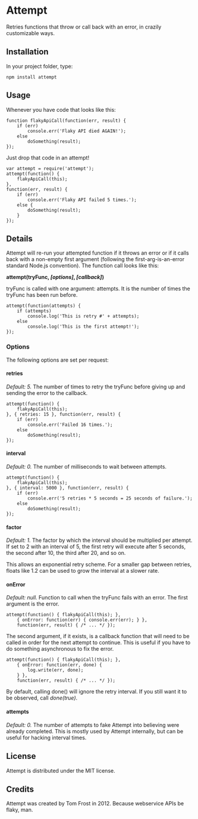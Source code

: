 # Attempt
Retries functions that throw or call back with an error, in crazily
customizable ways.

## Installation
In your project folder, type:

	npm install attempt

## Usage
Whenever you have code that looks like this:

	function flakyApiCall(function(err, result) {
	    if (err)
	        console.err('Flaky API died AGAIN!');
	    else
	        doSomething(result);
	});

Just drop that code in an attempt!

	var attempt = require('attempt');
	attempt(function() {
		flakyApiCall(this);
	},
	function(err, result) {
        if (err)
            console.err('Flaky API failed 5 times.');
        else {
            doSomething(result);
        }
    });

## Details
Attempt will re-run your attempted function if it throws an error or if it
calls back with a non-empty first argument (following the first-arg-is-an-error
standard Node.js convention).  The function call looks like this:

**attempt(tryFunc, _[options]_, _[callback]_)**

tryFunc is called with one argument: attempts.  It is the number of times the
tryFunc has been run before.

	attempt(function(attempts) {
		if (attempts)
			console.log('This is retry #' + attempts);
		else
			console.log('This is the first attempt!');
	});

### Options
The following options are set per request:

#### retries
*Default: 5.* The number of times to retry the tryFunc before
giving up and sending the error to the callback.

	attempt(function() {
		flakyApiCall(this);
	}, { retries: 15 }, function(err, result) {
		if (err)
			console.err('Failed 16 times.');
		else
			doSomething(result);
	});

#### interval
*Default: 0.* The number of milliseconds to wait between attempts.

	attempt(function() {
        flakyApiCall(this);
    }, { interval: 5000 }, function(err, result) {
        if (err)
            console.err('5 retries * 5 seconds = 25 seconds of failure.');
        else
            doSomething(result);
    });

#### factor
*Default: 1.* The factor by which the interval should be multiplied per
attempt.  If set to 2 with an interval of 5, the first retry will execute after
5 seconds, the second after 10, the third after 20, and so on.

This allows an exponential retry scheme.  For a smaller gap between retries,
floats like 1.2 can be used to grow the interval at a slower rate.

#### onError
*Default: null.* Function to call when the tryFunc fails with an
error.  The first argument is the error.

	attempt(function() { flakyApiCall(this); },
		{ onError: function(err) { console.err(err); } },
		function(err, result) { /* ... */ });

The second argument, if it exists, is a callback function that will need to be
called in order for the next attempt to continue.  This is useful if you have
to do something asynchronous to fix the error.

	attempt(function() { flakyApiCall(this); },
		{ onError: function(err, done) {
			log.write(err, done);
		} },
		function(err, result) { /* ... */ });

By default, calling done() will ignore the retry interval.  If you still want
it to be observed, call *done(true)*.

#### attempts
*Default: 0.* The number of attempts to fake Attempt into believing were
already completed.  This is mostly used by Attempt internally, but can be
useful for hacking interval times.

## License
Attempt is distributed under the MIT license.

## Credits
Attempt was created by Tom Frost in 2012.  Because webservice APIs be flaky,
man.
